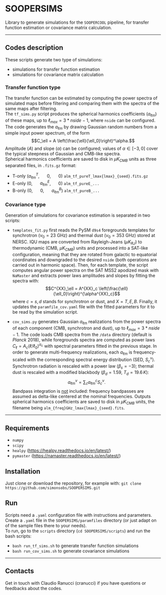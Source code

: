 # SOOPERSIMS
Library to generate simulations for the `SOOPERCOOL` pipeline, for transfer function estimation or covariance matrix calculation.

---

## Codes description
These scripts generate two type of simulations:
- simulations for transfer function estimation
- simulations for covariance matrix calculation

### Transfer function type
The transfer function can be estimated by computing the power spectra of simulated maps before filtering and comparing them with the spectra of the same maps after filtering. <br />
The `tf_sims.py` script produces the spherical harmonics coefficients ($a_{\ell m}$) of these maps, up to $\ell_{max}=3*nside-1$, where `nside` can be configured.
The code generates the $a_{\ell m}$ by drawing Gaussian random numbers from a simple input power spectrum, of the form $$C_\ell = A \left(\frac{\ell}{\ell_0}\right)^\alpha.$$
Amplitude ($A$) and slope ($\alpha$) can be configured; values of $\alpha \in [-3,0]$ cover the typical steepness of Gaussian and CMB-like spectra. <br />
Spherical harmonics coefficients are saved to disk in $\mu K_{CMB}$ units as three separated files, in `.fits.gz` format:

- T-only ($a^T_{\ell m}$, $\quad$ 0, $\quad$ 0) `alm_tf_pureT_lmax{lmax}_{seed}.fits.gz`
- E-only (0, $\quad$ $a^E_{\ell m}$, $\quad$ 0) `alm_tf_pureE_...`
- B-only (0, $\quad$ 0, $\quad$ $a^B_{\ell m}$) `alm_tf_pureB_...` <br />

### Covariance type
Generation of simulations for covariance estimation is separated in two scripts:

- `templates_fit.py` first reads the PySM `d9s4` foregrounds templates for synchrotron ($\nu_0=23$ GHz) and thermal dust ($\nu_0=353$ GHz) stored at NERSC. IQU maps are converted from Rayleigh-Jeans ($\mu K_{RJ}$) to thermodynamic (CMB, $\mu K_{CMB}$) units and processed into a SAT-like configuration, meaning that they are rotated from galactic to equatorial coordinates and downgraded to the desired `nside` (both operations are carried out in harmonic space). Then, for each template, the script computes angular power spectra on the SAT MSS2 apodized mask with `NaMaster` and extracts power laws amplitudes and slopes by fitting the spectra with: $$C^{XX}_\ell = A^{XX}_c \left(\frac{\ell}{\ell_0}\right)^{\alpha^{XX}_c}$$ where $c=s, d$ stands for synchrotron or dust, and $X=T,E,B$. Finally, it updates the `paramfile_cov.yaml` file with the fitted parameters for it to be read by the simulation script.

- `cov_sims.py` generates Gaussian $a_{\ell m}$ realizations from the power spectra of each component (CMB, synchrotron and dust), up to $\ell_{max}=3*nside-1$. The code loads CMB spectra from the `/data` directory (default is *Planck* 2018), while foregrounds spectra are computed as power laws $C_\ell = A_c \left(\ell/\ell_0\right)^{\alpha_c}$ with spectral parameters fitted in the previous stage. In order to generate multi-frequency realizations, each $a_{\ell m}$ is frequency-scaled with the corresponding spectral energy distribution (SED, $S^\nu_c$). Synchrotron radiation is rescaled with a power law ($\beta_s = -3$); thermal dust is rescaled with a modified blackbody ($\beta_d=1.59$, $T_d = 19.6 \, K$): $$a^\nu_{\ell m} = \sum_c a^c_{\ell m} S^\nu_c.$$ Bandpass integration is <u>not</u> included: frequency bandpasses are assumed as delta-like centered at the nominal frequencies. Outputs spherical harmonics coefficients are saved to disk in $\mu K_{CMB}$ units, the filename being `alm_{freq}GHz_lmax{lmax}_{seed}.fits`.

---

## Requirements
- `numpy`
- `scipy`
- `healpy` (https://healpy.readthedocs.io/en/latest/)
- `pymaster` (https://namaster.readthedocs.io/en/latest/)

## Installation
Just clone or download the repository, for example with:
`git clone https://github.com/simonsobs/SOOPERSIMS.git`

## Run
Scripts need a `.yaml` configuration file with instructions and parameters. Create a `.yaml` file in the `SOOPERSIMS/paramfiles` directory (or just adapt on of the sample files there to your needs). <br />
To run, go to the `scripts` directory (`cd SOOPERSIMS/scripts`) and run the bash scripts:
- `bash run_tf_sims.sh` to generate transfer function simulations
- `bash run_cov_sims.sh` to generate covariance simulations

---

## Contacts
Get in touch with Claudio Ranucci (cranucci) if you have questions or feedbacks about the codes.

